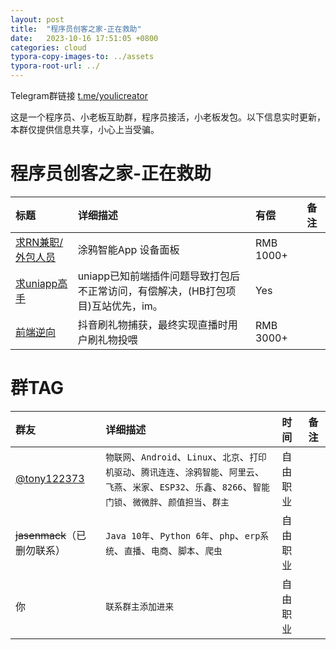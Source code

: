 ```yaml
---
layout: post
title:  "程序员创客之家-正在救助"
date:   2023-10-16 17:51:05 +0800
categories: cloud
typora-copy-images-to: ../assets
typora-root-url: ../
---
```


Telegram群链接 [t.me/youlicreator][2]

这是一个程序员、小老板互助群，程序员接活，小老板发包。以下信息实时更新，本群仅提供信息共享，小心上当受骗。

# 程序员创客之家-正在救助

| 标题 | 详细描述 | 有偿 | 备注 |
| :---- | :---- | :---- | :---- |
| [求RN兼职/外包人员][1001] | 涂鸦智能App 设备面板 | RMB 1000+ |  |
| [求uniapp高手][1002] | uniapp已知前端插件问题导致打包后不正常访问，有偿解决，(HB打包项目)互站优先，im。 | Yes |  |
| [前端逆向][1001] | 抖音刷礼物捕获，最终实现直播时用户刷礼物投喂 | RMB 3000+ |  |

# 群TAG

| 群友 | 详细描述 | 时间 | 备注 |
| :---- | :---- | :---- | :---- |
| [@tony122373][1] |`物联网`、`Android`、`Linux`、`北京`、`打印机驱动`、`腾讯连连`、`涂鸦智能`、`阿里云`、`飞燕`、`米家`、`ESP32`、`乐鑫`、`8266`、`智能门锁`、`微微胖`、`颜值担当`、`群主`| 自由职业 |  |
| ~~jasenmack~~（已删勿联系） |`Java 10年`、`Python 6年`、`php`、`erp系统`、`直播`、`电商`、`脚本`、`爬虫`| 自由职业 |  |
| 你 |`联系群主添加进来`| 自由职业 |  |


[1]: https://t.me/tony122373
[2]: https://t.me/youlicreator
[3]: https://t.me/jasenmack
[1001]: https://t.me/youlicreator/4188
[1002]: https://t.me/youlicreator/4185

